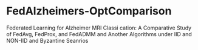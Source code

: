 # FedAlzheimers-OptComparison
Federated Learning for Alzheimer MRI Classi cation:  A Comparative Study of FedAvg, FedProx, and  FedADMM and Another Algorithms under IID and  NON-IID and Byzantine Seanrios
